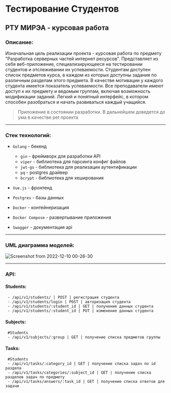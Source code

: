 # Тестирование Студентов
## РТУ МИРЭА - курсовая работа
### Описание:

Изначальная цель реализации проекта - курсовая работа по предмету "Разработка серверных частей интернет ресурсов". Представляет из себя веб-приложение, специализирующееся на тестировании студентов и отслеживании их успеваемости. Студентам доступен список предметов курса, в каждом из которых доступны задания по различным разделам этого предмета. В качестве мотивации у каждого студента имеется показатель успеваемости. Все преподаватели имеют доступ к их предмету и ведомым группам, включая возможность модификации заданий. Легкий и понятный интерфейс, в котором способен разобраться и начать развиваться каждый учащийся.
> Приложение в состоянии разработки. В дальнейшем доведется до ума в качестве pet проекта
***
### Стек технологий:

- `Golang` - бекенд

  + `gin` - фреймворк для разработки API
  + `viper` - библиотека для парсинга конфиг файлов
  + `jwt-go` - библиотека для реализации аутентификации
  + `pq` - postgres драйвер
  + `bcrypt` - библиотека для хеширования
  
- `Vue.js` - фронтенд
- `Postgres` - базы данных
- `Docker` - контейнеризация
- `Docker Compose` - развертывание приложения
- `Swagger` - документация api

***
### UML диаграмма моделей:

![Screenshot from 2022-12-10 00-26-30](https://user-images.githubusercontent.com/58244765/206798916-20f4d514-f71e-41e2-b8b2-b8c2448c101e.png)
***
### API:

#### Students:
```
 - /api/v1/students/ | POST | регистрация студента
 - /api/v1/students/login | POST | авторизация студента
 - /api/v1/students/:student_id | GET | получение данных студента
 - /api/v1/students/:student_id | PUT | изменение данных студента
```
#### Subjects:
```
 #Students
 - /api/v1/subjects/:group | GET | получение списка предметов группы
```
#### Tasks:
```
 #Students
 - /api/v1/tasks/:category_id | GET | получение списка задач по id раздела
 - /api/v1/tasks/categories/:subject_id | GET | получение списка разделов задач по предмету
 - /api/v1/tasks/answers/:task_id | GET | получение списка ответов для задачи
```
